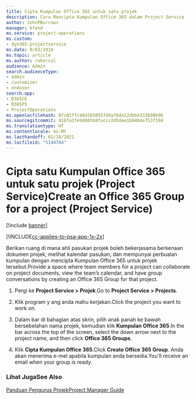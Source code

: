 ```yaml
---
title: Cipta Kumpulan Office 365 untuk satu projek
description: Cara Mencipta Kumpulan Office 365 dalam Project Service
author: JohnPBurrows
manager: kfend
ms.service: project-operations
ms.custom:
- dyn365-projectservice
ms.date: 8/03/2018
ms.topic: article
ms.author: ruhercul
audience: Admin
search.audienceType:
- admin
- customizer
- enduser
search.app:
- D365CE
- D365PS
- ProjectOperations
ms.openlocfilehash: 8fc01ffc48d185055fd9a70da12dbb4333b90b96
ms.sourcegitcommit: 418fa1fe9d605b8faccc2d5dee1b04b4e753f194
ms.translationtype: HT
ms.contentlocale: ms-MY
ms.lasthandoff: 02/10/2021
ms.locfileid: "5144784"
---
```

# <a name="create-an-office-365-group-for-a-project-project-service"></a><span data-ttu-id="6284a-103">Cipta satu Kumpulan Office 365 untuk satu projek (Project Service)</span><span class="sxs-lookup"><span data-stu-id="6284a-103">Create an Office 365 Group for a project (Project Service)</span></span>

[!include [banner](../includes/psa-now-project-operations.md)]

[!INCLUDE[cc-applies-to-psa-app-1x-2x](../includes/cc-applies-to-psa-app-1x-2x.md)]

<span data-ttu-id="6284a-104">Berikan ruang di mana ahli pasukan projek boleh bekerjasama berkenaan dokumen projek, melihat kalendar pasukan, dan mempunyai perbualan kumpulan dengan mencipta Kumpulan Office 365 untuk projek tersebut.</span><span class="sxs-lookup"><span data-stu-id="6284a-104">Provide a space where team members for a project can collaborate on project documents, view the team’s calendar, and have group conversations by creating an Office 365 Group for that project.</span></span>  
  
1.  <span data-ttu-id="6284a-105">Pergi ke **Project Service > Projek**.</span><span class="sxs-lookup"><span data-stu-id="6284a-105">Go to **Project Service > Projects**.</span></span>  
  
2.  <span data-ttu-id="6284a-106">Klik program y ang anda mahu kerjakan.</span><span class="sxs-lookup"><span data-stu-id="6284a-106">Click the project you want to work on.</span></span>  
  
3.  <span data-ttu-id="6284a-107">Dalam bar di bahagian atas skrin, pilih anak panah ke bawah bersebelahan nama projek, kemudian klik **Kumpulan Office 365**.</span><span class="sxs-lookup"><span data-stu-id="6284a-107">In the bar across the top of the screen, select the down arrow next to the project name, and then click **Office 365 Groups**.</span></span>  
  
4.  <span data-ttu-id="6284a-108">Klik **Cipta Kumpulan Office 365**.</span><span class="sxs-lookup"><span data-stu-id="6284a-108">Click **Create Office 365 Group**.</span></span> <span data-ttu-id="6284a-109">Anda akan menerima e-mel apabila kumpulan anda bersedia.</span><span class="sxs-lookup"><span data-stu-id="6284a-109">You’ll receive an email when your group is ready.</span></span>  
  
### <a name="see-also"></a><span data-ttu-id="6284a-110">Lihat Juga</span><span class="sxs-lookup"><span data-stu-id="6284a-110">See Also</span></span>  
 [<span data-ttu-id="6284a-111">Panduan Pengurus Projek</span><span class="sxs-lookup"><span data-stu-id="6284a-111">Project Manager Guide</span></span>](../psa/project-manager-guide.md)

